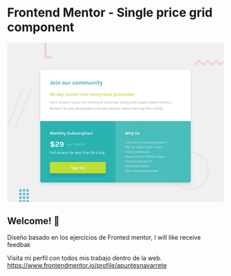 # Frontend Mentor - Single price grid component

![Design preview for the Single price grid component coding challenge](./design/desktop-preview.jpg)

## Welcome! 👋

Diseño basado en los ejercicios de Fronted mentor, I will like receive feedbak

Visita mi perfil con todos mis trabajo dentro de la web.
https://www.frontendmentor.io/profile/apuntesnavarrete
